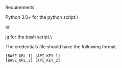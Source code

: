 Requirements:

Python 3.0+ for the python script.\

or

[jq](https://stedolan.github.io/jq/) for the bash script.\

The credentials file should have the following format.
```
[BASE_URL_1] [API_KEY_1]
[BASE_URL_2] [API_KEY_2]
```